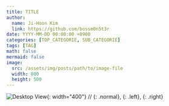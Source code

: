 ```yaml
---
title: TITLE
author:
  name: Ji-Hoon Kim
  link: https://github.com/bossm0n5t3r
date: YYYY-MM-DD 00:00:00 +0900
categories: [TOP_CATEGORIE, SUB_CATEGORIE]
tags: [TAG]
math: false
mermaid: false
image:
  src: /assets/img/posts/path/to/image-file
  width: 800
  height: 500
---
```


![Desktop View](/assets/img/sample/mockup.png){: width="400"} // {: .normal}, {: .left}, {: .right}
